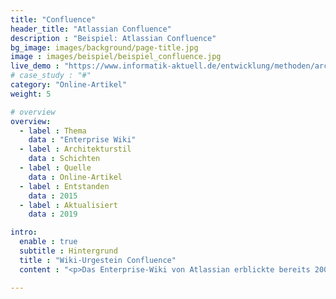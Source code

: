 ```yaml
---
title: "Confluence"
header_title: "Atlassian Confluence"
description : "Beispiel: Atlassian Confluence"
bg_image: images/background/page-title.jpg
image : images/beispiel/beispiel_confluence.jpg
live_demo : "https://www.informatik-aktuell.de/entwicklung/methoden/architektur-ohne-firlefanz-ihre-loesung-auf-einem-bierdeckel.html"
# case_study : "#"
category: "Online-Artikel"
weight: 5

# overview
overview:
  - label : Thema
    data : "Enterprise Wiki"
  - label : Architekturstil
    data : Schichten
  - label : Quelle
    data : Online-Artikel
  - label : Entstanden
    data : 2015
  - label : Aktualisiert
    data : 2019

intro:
  enable : true
  subtitle : Hintergrund
  title : "Wiki-Urgestein Confluence"
  content : "<p>Das Enterprise-Wiki von Atlassian erblickte bereits 2004 das Licht der Welt. Zielsetzung: Confluence sollte es es Entwicklungsteams ermöglichen effizient zusammenzuarbeiten und Informationen zu teilen.</p><p>Stefan Zörner hat die Lösung in 2015 in verschiedenen Versionen für einen OOP-Vortrag mit dem Titel 'ATAM Anthologie. Eine Architektur im Wandel der Zeit' genauer analysiert.</p><p>Die dabei enstandenen Inhalte für einen Architekturüberblick flossen später in einen Online-Artikel bei informatik Aktuell ein.</p>"

---
```

